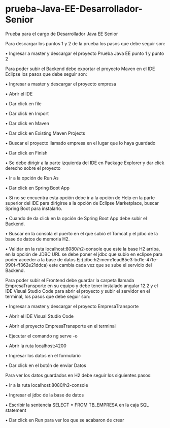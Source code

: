 # prueba-Java-EE-Desarrollador-Senior
Prueba para el cargo de Desarrollador Java EE Senior

Para descargar los puntos 1 y 2 de la prueba los pasos que debe seguir son:

 •	Ingresar a master y descargar el proyecto Prueba Java EE punto 1 y punto 2

Para poder subir el Backend debe exportar el proyecto Maven en el IDE Eclipse los pasos que debe seguir son:

  •	Ingresar a master y descargar el proyecto empresa
  
  •	Abrir el IDE
  
  •	Dar click en file 
  
  •	Dar click en Import
  
  •	Dar click en Maven
  
  •	Dar click en Existing Maven Projects
  
  •	Buscar el proyecto llamado empresa en el lugar que lo haya guardado
  
  •	Dar click en Finish
  
  •	Se debe dirigir a la parte izquierda del IDE en Package Explorer y dar click derecho sobre el proyecto
  
  •	Ir a la opción de Run As
  
  •	Dar click en Spring Boot App
  
  •	Si no se encuentra esta opción debe ir a la opción de Help en la parte superior del IDE para dirigirse a la opción de Eclipse Marketplace, buscar Spring Boot para instalarlo.
  
  •	Cuando de da click en la opción de Spring Boot App debe subir el Backend.
  
  •	Buscar en la consola el puerto en el que subió el Tomcat y el jdbc de la base de datos de memoria H2.
  
  •	Validar en la ruta localhost:8080/h2-console que este la base H2 arriba, en la opción de JDBC URL se debe poner el jdbc que subio en eclipse para poder acceder a la base de datos Ej:(jdbc:h2:mem:1ead85e3-bd1e-47fe-990f-ff362e21ddca) este cambia cada vez que se sube el servicio del Backend.

Para poder subir el Frontend debe guardar la carpeta llamada EmpresaTransporte en su equipo y debe tener instalado angular 12.2 y el IDE Visual Studio Code para abrir el proyecto y subir el servidor en el terminal, los pasos que debe seguir son:

  •	Ingresar a master y descargar el proyecto EmpresaTransporte
  
  •	Abrir el IDE Visual Studio Code
  
  •	Abrir el proyecto EmpresaTransporte en el terminal
  
  •	Ejecutar el comando ng serve -o
  
  •	Abrir la ruta localhost:4200
  
  •	Ingresar los datos en el formulario
  
  •	Dar click en el botón de enviar Datos
  
Para ver los datos guardados en H2 debe seguir los siguientes pasos:

  •	Ir a la ruta localhost:8080/h2-console 
  
  •	Ingresar el jdbc de la base de datos
  
  •	Escribir la sentencia SELECT * FROM TB_EMPRESA en la caja SQL statement
  
  •	Dar click en Run para ver los que se acabaron de crear

